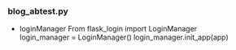 ### blog_abtest.py
 - loginManager
   From flask_login import LoginManager <br>
   login_manager = LoginManager()
   login_manager.init_app(app) 
